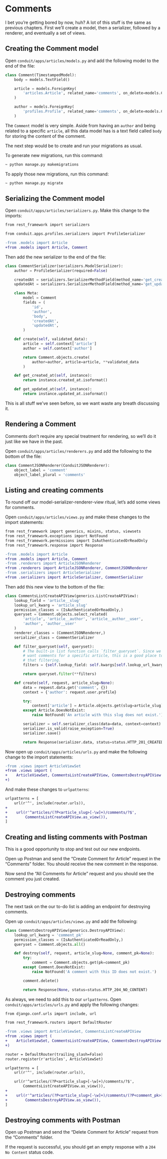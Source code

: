 # Comments

I bet you’re getting bored by now, huh? A lot of this stuff is the same as previous chapters. First we’ll create a model, then a serializer, followed by a renderer, and eventually a set of views.

## Creating the Comment model

Open `conduit/apps/articles/models.py` and add the following model to the end of the file:

```python
class Comment(TimestampedModel):
    body = models.TextField()

    article = models.ForeignKey(
        'articles.Article', related_name='comments', on_delete=models.CASCADE
    )

    author = models.ForeignKey(
        'profiles.Profile', related_name='comments', on_delete=models.CASCADE
    )
```

The `Comment` model is very simple. Aside from having an `author` and being related to a specific `article`, all this data model has is a text field called `body` for storing the content of the comment.

The next step would be to create and run your migrations as usual. 

To generate new migrations, run this command:

```bash
~ python manage.py makemigrations
```

To apply those new migrations, run this command:

```bash
~ python manage.py migrate
```

## Serializing the Comment model

Open `conduit/apps/articles/serializers.py`. Make this change to the imports:

```diff
from rest_framework import serializers

from conduit.apps.profiles.serializers import ProfileSerializer

-from .models import Article
+from .models import Article, Comment
```

Then add the new serializer to the end of the file:

```python
class CommentSerializer(serializers.ModelSerializer):
    author = ProfileSerializer(required=False)

    createdAt = serializers.SerializerMethodField(method_name='get_created_at')
    updatedAt = serializers.SerializerMethodField(method_name='get_updated_at')

    class Meta:
        model = Comment
        fields = (
            'id',
            'author',
            'body',
            'createdAt',
            'updatedAt',
        )

    def create(self, validated_data):
        article = self.context['article']
        author = self.context['author']

        return Comment.objects.create(
            author=author, article=article, **validated_data
        )

    def get_created_at(self, instance):
        return instance.created_at.isoformat()

    def get_updated_at(self, instance):
        return instance.updated_at.isoformat()
```

This is all stuff we’ve seen before, so we want waste any breath discussing it.

## Rendering a Comment

Comments don’t require any special treatment for rendering, so we’ll do it just like we have in the past.

Open `conduit/apps/articles/renderers.py` and add the following to the bottom of the file:

```python
class CommentJSONRenderer(ConduitJSONRenderer):
    object_label = 'comment'
    object_label_plural = 'comments'
```

## Listing and creating comments

To round off our model-serializer-renderer-view ritual, let’s add some views for comments.

Open `conduit/apps/articles/views.py` and make these changes to the import statements:

```diff
from rest_framework import generics, mixins, status, viewsets
from rest_framework.exceptions import NotFound
from rest_framework.permissions import IsAuthenticatedOrReadOnly
from rest_framework.response import Response

-from .models import Article
+from .models import Article, Comment
-from .renderers import ArticleJSONRenderer
+from .renderers import ArticleJSONRenderer, CommentJSONRenderer
-from .serializers import ArticleSerializer
+from .serializers import ArticleSerializer, CommentSerializer
```

Then add this new view to the bottom of the file:

```python
class CommentsListCreateAPIView(generics.ListCreateAPIView):
    lookup_field = 'article__slug'
    lookup_url_kwarg = 'article_slug'
    permission_classes = (IsAuthenticatedOrReadOnly,)
    queryset = Comment.objects.select_related(
        'article', 'article__author', 'article__author__user',
        'author', 'author__user'
    )
    renderer_classes = (CommentJSONRenderer,)
    serializer_class = CommentSerializer

    def filter_queryset(self, queryset):
        # The built-in list function calls `filter_queryset`. Since we only
        # want comments for a specific article, this is a good place to do
        # that filtering.
        filters = {self.lookup_field: self.kwargs[self.lookup_url_kwarg]}

        return queryset.filter(**filters)

    def create(self, request, article_slug=None):
        data = request.data.get('comment', {})
        context = {'author': request.user.profile}

        try:
            context['article'] = Article.objects.get(slug=article_slug)
        except Article.DoesNotExist:
            raise NotFound('An article with this slug does not exist.')

        serializer = self.serializer_class(data=data, context=context)
        serializer.is_valid(raise_exception=True)
        serializer.save()

        return Response(serializer.data, status=status.HTTP_201_CREATED)
```

Now open up `conduit/apps/articles/urls.py` and make the following change to the import statements:

```diff
-from .views import ArticleViewSet
+from .views import (
+    ArticleViewSet, CommentsListCreateAPIView, CommentsDestroyAPIView
+)
```

And make these changes to `urlpatterns`:

```diff
urlpatterns = [
    url(r'^', include(router.urls)),
+
+    url(r'^articles/(?P<article_slug>[-\w]+)/comments/?$', 
+        CommentsListCreateAPIView.as_view()),
]
```

## Creating and listing comments with Postman

This is a good opportunity to stop and test out our new endpoints.

Open up Postman and send the “Create Comment for Article” request in the “Comments” folder. You should receive the new comment in the response.

Now send the “All Comments for Article” request and you should see the comment you just created.

## Destroying comments

The next task on the our to-do list is adding an endpoint for destroying comments.

Open up `conduit/apps/articles/views.py` and add the following:

```python
class CommentsDestroyAPIView(generics.DestroyAPIView):
    lookup_url_kwarg = 'comment_pk'
    permission_classes = (IsAuthenticatedOrReadOnly,)
    queryset = Comment.objects.all()

    def destroy(self, request, article_slug=None, comment_pk=None):
        try:
            comment = Comment.objects.get(pk=comment_pk)
        except Comment.DoesNotExist:
            raise NotFound('A comment with this ID does not exist.')

        comment.delete()

        return Response(None, status=status.HTTP_204_NO_CONTENT)
```

As always, we need to add this to our `urlpatterns`. Open `conduit/apps/articles/urls.py` and apply the following changes:

```diff
from django.conf.urls import include, url

from rest_framework.routers import DefaultRouter

-from .views import ArticleViewSet, CommentsListCreateAPIView
+from .views import (
+    ArticleViewSet, CommentsListCreateAPIView, CommentsDestroyAPIView
+)

router = DefaultRouter(trailing_slash=False)
router.register(r'articles', ArticleViewSet)

urlpatterns = [
    url(r'^', include(router.urls)),

    url(r'^articles/(?P<article_slug>[-\w]+)/comments/?$', 
        CommentsListCreateAPIView.as_view()),
+
+    url(r'^articles/(?P<article_slug>[-\w]+)/comments/(?P<comment_pk>[\d]+)/?$',
+        CommentsDestroyAPIView.as_view()),
]
```

## Destroying comments with Postman

Open up Postman and send the “Delete Comment for Article” request from the “Comments” folder.

If the request is successful, you should get an empty response with a `204 No Content` status code.